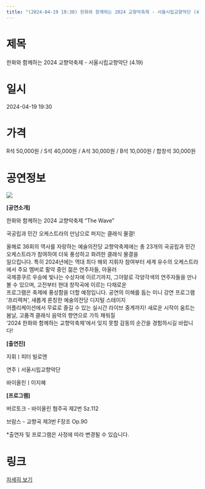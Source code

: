 ```yaml
---
title: "(2024-04-19 19:30) 한화와 함께하는 2024 교향악축제 - 서울시립교향악단 (4.19)"
---
```


# 제목
한화와 함께하는 2024 교향악축제 - 서울시립교향악단 (4.19)

# 일시
2024-04-19 19:30

# 가격
R석 50,000원 / S석 40,000원 / A석 30,000원 / B석 10,000원 / 합창석 30,000원

# 공연정보
![](https://center.sac.or.kr/SAC/File/RentConfirm/editor/1839170c-2775-4e61-a737-e3af4e08f121)  
  
    
**[공연소개]**  
  
한화와 함께하는 2024 교향악축제 “The Wave”  
  
국공립과 민간 오케스트라의 만남으로 퍼지는 클래식 물결!  
  
올해로 36회의 역사를 자랑하는 예술의전당 교향악축제에는 총 23개의 국공립과 민간 오케스트라가 참여하여 더욱 풍성하고 화려한 클래식 물결을  
일으킵니다. 특히 2024년에는 역대 최다 해외 지휘자 참여부터 세계 유수의 오케스트라에서 주요 멤버로 활약 중인 젊은 연주자들, 아울러  
국제콩쿠르 우승에 빛나는 수상자에 이르기까지, 그야말로 각양각색의 연주자들을 만나볼 수 있으며, 고전부터 현대 창작곡에 이르는 다채로운  
프로그램은 축제에 풍성함을 더할 예정입니다. 공연의 이해를 돕는 미니 강연 프로그램 ‘프리렉쳐’, 새롭게 론칭한 예술의전당 디지털 스테이지  
어플리케이션에서 무료로 즐길 수 있는 실시간 라이브 중계까지! 새로운 시작이 움트는 봄날, 고품격 클래식 음악의 향연으로 가득 채워질  
‘2024 한화와 함께하는 교향악축제’에서 잊지 못할 감동의 순간을 경험하시길 바랍니다!  
  
**[출연진]**  
  
지휘ㅣ피터 빌로엔  
  
연주ㅣ서울시립교향악단  
  
바이올린ㅣ이지혜  
  
**[프로그램]**  
  
버르토크 - 바이올린 협주곡 제2번 Sz.112  
  
브람스 - 교향곡 제3번 F장조 Op.90  
  
*출연자 및 프로그램은 사정에 따라 변경될 수 있습니다.   
  


# 링크
[자세히 보기](https://www.sac.or.kr/site/main/show/show_view?SN=60227 "https://www.sac.or.kr/site/main/show/show_view?SN=60227")
